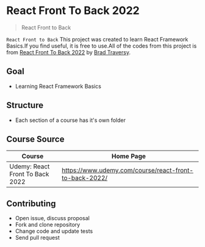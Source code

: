 # React Front To Back 2022

> React Front to Back

`React Front to Back` This project was created to learn React Framework Basics.If you find useful, it is free to use.All of the codes from this project is from [React Front To Back 2022](https://www.udemy.com/course/react-front-to-back-2022/) by [Brad Traversy](https://www.udemy.com/course/react-front-to-back-2022/#instructor-1).

## Goal

- Learning React Framework Basics

## Structure

- Each section of a course has it's own folder

## Course Source

| Course                                            | Home Page                                                             |
| ------------------------------------------------- | --------------------------------------------------------------------- |
| Udemy: React Front To Back 2022 | <https://www.udemy.com/course/react-front-to-back-2022/> |

## Contributing

- Open issue, discuss proposal
- Fork and clone repository
- Change code and update tests
- Send pull request
